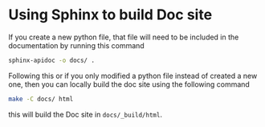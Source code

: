 # Using Sphinx to build Doc site

If you create a new python file, that file will need to be included in the
documentation by running this command

~~~~~~~~~~~~~~~~~~~~~~~~~bash
sphinx-apidoc -o docs/ .
~~~~~~~~~~~~~~~~~~~~~~~~~

Following this or if you only modified a python file instead of created a new
one, then you can locally build the doc site using the following command

~~~~~~~~~~~~~~~~~~~bash
make -C docs/ html
~~~~~~~~~~~~~~~~~~~

this will build the Doc site in `docs/_build/html`.
